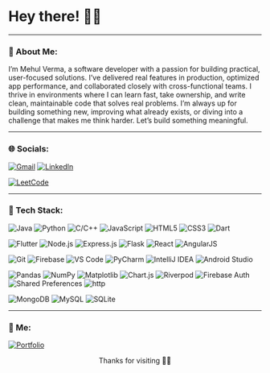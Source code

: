 <!-- README.md -->

<h1 align="left">Hey there! 👋😄</h1>

---

### 💬 About Me:
I’m Mehul Verma, a software developer with a passion for building practical, user-focused solutions. I’ve delivered real features in production, optimized app performance, and collaborated closely with cross-functional teams. 
I thrive in environments where I can learn fast, take ownership, and write clean, maintainable code that solves real problems.
I’m always up for building something new, improving what already exists, or diving into a challenge that makes me think harder. Let’s build something meaningful.

<!--
- 🔭 Currently working on: Invoice generator app & AI agent experiments  
- 🌱 Currently learning: React ecosystem, Node.js, and backend integration  
- 💡 Interests: Automations, clean UI, productivity hacks  
- 🎯 Goal: Build portfolio-worthy apps & contribute to open source  

---
-->
<!--
### ⚡ Challenges I’m Taking On:
- 🧠 Deep diving into full-stack projects
- 🏋️‍♂️ Coding 6 days a week
- 🚫 Reducing time on YouTube & Instagram
- 🧘‍♂️ Practicing minimalist productivity
-->
---

### 🌐 Socials:

[![Gmail](https://img.shields.io/badge/-Gmail-D14836?style=flat-square&logo=gmail&logoColor=white)](mailto:mehulvermaw@gmail.com)
[![LinkedIn](https://img.shields.io/badge/-LinkedIn-blue?style=flat-square&logo=linkedin&logoColor=white)](https://www.linkedin.com/in/mehul-verma-b7a333246/)
<!-- [![Portfolio](https://img.shields.io/badge/-Portfolio-black?style=flat-square&logo=vercel)](https://your-portfolio-link.com)  -->
[![LeetCode](https://img.shields.io/badge/-LeetCode-orange?style=flat-square&logo=leetcode&logoColor=white)]([https://leetcode.com/yourusername](https://leetcode.com/u/Mehul001/))  
<!-- [![Twitter](https://img.shields.io/badge/-Twitter-1DA1F2?style=flat-square&logo=twitter&logoColor=white)](https://twitter.com/yourhandle) -->

---

### 🧰 Tech Stack:
<!-- Programming Languages -->
![Java](https://img.shields.io/badge/-Java-007396?style=flat-square&logo=java&logoColor=white)
![Python](https://img.shields.io/badge/-Python-3776AB?style=flat-square&logo=python&logoColor=white)
![C/C++](https://img.shields.io/badge/-C/C++-00599C?style=flat-square&logo=c%2B%2B&logoColor=white)
![JavaScript](https://img.shields.io/badge/-JavaScript-F7DF1E?style=flat-square&logo=javascript&logoColor=black)
![HTML5](https://img.shields.io/badge/-HTML5-E34F26?style=flat-square&logo=html5&logoColor=white)
![CSS3](https://img.shields.io/badge/-CSS3-1572B6?style=flat-square&logo=css3&logoColor=white)
![Dart](https://img.shields.io/badge/-Dart-0175C2?style=flat-square&logo=dart&logoColor=white)

<!-- Frameworks & Platforms -->
![Flutter](https://img.shields.io/badge/-Flutter-02569B?style=flat-square&logo=flutter&logoColor=white)
![Node.js](https://img.shields.io/badge/-Node.js-339933?style=flat-square&logo=node.js&logoColor=white)
![Express.js](https://img.shields.io/badge/-Express.js-000000?style=flat-square&logo=express&logoColor=white)
![Flask](https://img.shields.io/badge/-Flask-000000?style=flat-square&logo=flask&logoColor=white)
![React](https://img.shields.io/badge/-React-61DAFB?style=flat-square&logo=react&logoColor=black)
![AngularJS](https://img.shields.io/badge/-AngularJS-E23237?style=flat-square&logo=angularjs&logoColor=white)

<!-- Tools -->
![Git](https://img.shields.io/badge/-Git-F05032?style=flat-square&logo=git&logoColor=white)
![Firebase](https://img.shields.io/badge/-Firebase-FFCA28?style=flat-square&logo=firebase&logoColor=black)
![VS Code](https://img.shields.io/badge/-VS%20Code-007ACC?style=flat-square&logo=visual-studio-code&logoColor=white)
![PyCharm](https://img.shields.io/badge/-PyCharm-000000?style=flat-square&logo=pycharm&logoColor=white)
![IntelliJ IDEA](https://img.shields.io/badge/-IntelliJ-000000?style=flat-square&logo=intellij-idea&logoColor=white)
![Android Studio](https://img.shields.io/badge/-Android%20Studio-3DDC84?style=flat-square&logo=android-studio&logoColor=white)

<!-- Libraries & APIs -->
![Pandas](https://img.shields.io/badge/-Pandas-150458?style=flat-square&logo=pandas&logoColor=white)
![NumPy](https://img.shields.io/badge/-NumPy-013243?style=flat-square&logo=numpy&logoColor=white)
![Matplotlib](https://img.shields.io/badge/-Matplotlib-11557C?style=flat-square&logo=matplotlib&logoColor=white)
![Chart.js](https://img.shields.io/badge/-Chart.js-FF6384?style=flat-square&logo=chartdotjs&logoColor=white)
![Riverpod](https://img.shields.io/badge/-Riverpod-02569B?style=flat-square&logo=flutter&logoColor=white)
![Firebase Auth](https://img.shields.io/badge/-Firebase%20Auth-FFCA28?style=flat-square&logo=firebase&logoColor=black)
![Shared Preferences](https://img.shields.io/badge/-Shared%20Preferences-02569B?style=flat-square&logo=flutter&logoColor=white)
![http](https://img.shields.io/badge/-http-E44D26?style=flat-square&logo=postman&logoColor=white)

<!-- Databases -->
![MongoDB](https://img.shields.io/badge/-MongoDB-47A248?style=flat-square&logo=mongodb&logoColor=white)
![MySQL](https://img.shields.io/badge/-MySQL-4479A1?style=flat-square&logo=mysql&logoColor=white)
![SQLite](https://img.shields.io/badge/-SQLite-003B57?style=flat-square&logo=sqlite&logoColor=white)

---

### 👤 Me:
[![Portfolio](https://img.shields.io/badge/-Portfolio-black?style=flat-square&logo=vercel)](https://mehul-verma.vercel.app/) 
<!--
### 📊 GitHub Stats:

![Your GitHub stats](https://github-readme-stats.vercel.app/api?username=yourusername&show_icons=true&theme=tokyonight)  
![Top Langs](https://github-readme-stats.vercel.app/api/top-langs/?username=yourusername&layout=compact&theme=tokyonight)

---

### 🏆 GitHub Trophies:

[![trophy](https://github-profile-trophy.vercel.app/?username=yourusername&theme=algolia&row=1&column=7)](https://github.com/ryo-ma/github-profile-trophy)

---

### 🚀 Top Projects:
- 💼 [Invoice Generator (React + Node)](https://github.com/yourusername/invoice-app)
- 📱 [AI PDF Assistant](https://github.com/yourusername/ai-pdf-agent)
- 🗂️ [Portfolio Website](https://github.com/yourusername/portfolio)

---

### 💬 Random Dev Quote:
> _"A new idea comes suddenly and in a rather intuitive way. But intuition is nothing but the outcome of earlier intellectual experience."_  
> — **Albert Einstein**

---
-->
<p align="center">Thanks for visiting 🚀✨</p>
